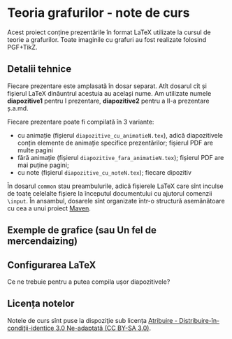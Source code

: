 Teoria grafurilor - note de curs
================================

Acest proiect conține prezentările în format LaTeX utilizate la cursul de teorie a grafurilor.
Toate imaginile cu grafuri au fost realizate folosind PGF+TikZ.

Detalii tehnice
---------------

Fiecare prezentare este amplasată în dosar separat. Atît dosarul cît și fișierul LaTeX dinăuntrul acestuia au același nume. Am utilizate numele **diapozitive1** pentru I prezentare, **diapozitive2** pentru a II-a prezentare ș.a.md.

Fiecare prezentare poate fi compilată în 3 variante: 
* cu animație (fișierul `diapozitive_cu_animatieN.tex`), adică diapozitivele conțin elemente de animație specifice prezentărilor; fișierul PDF are multe pagini
* fără animație (fișierul `diapozitive_fara_animatieN.tex`); fișierul PDF are mai puține pagini;
* cu note (fișierul `diapozitive_cu_noteN.tex`); fiecare dipozitiv 

În dosarul `common` stau preambulurile, adică fișierele LaTeX care sînt inculse de toate celelalte fișiere la începutul documentului cu ajutorul comenzii `\input`. În ansambul, dosarele sînt organizate într-o structură asemănătoare cu cea a unui proiect [Maven](https://en.wikipedia.org/wiki/Apache_Maven).


Exemple de grafice (sau Un fel de mercendaizing)
------------------------------------------------


Configurarea LaTeX
------------------

Ce ne trebuie pentru a putea compila ușor diapozitivele?


Licența notelor
---------------

Notele de curs sînt puse la dispoziţie sub licența [Atribuire - Distribuire-în-condiţii-identice 3.0 Ne-adaptată (CC BY-SA 3.0)](https://creativecommons.org/licenses/by-sa/3.0/deed.ro).
